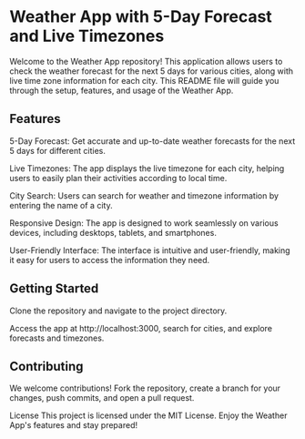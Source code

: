 # Weather App with 5-Day Forecast and Live Timezones 

Welcome to the Weather App repository! This application allows users to check the weather forecast for the next 5 days for various cities,
along with live time zone information for each city. This README file will guide you through the setup, features, and usage of the Weather App.

## Features

5-Day Forecast: Get accurate and up-to-date weather forecasts for the next 5 days for different cities.

Live Timezones: The app displays the live timezone for each city, helping users to easily plan their activities according to local time.

City Search: Users can search for weather and timezone information by entering the name of a city.

Responsive Design: The app is designed to work seamlessly on various devices, including desktops, tablets, and smartphones.

User-Friendly Interface: The interface is intuitive and user-friendly, making it easy for users to access the information they need.

## Getting Started
Clone the repository and navigate to the project directory.

Access the app at http://localhost:3000, search for cities, and explore forecasts and timezones.

## Contributing
We welcome contributions! Fork the repository, create a branch for your changes, push commits, and open a pull request.

License
This project is licensed under the MIT License. Enjoy the Weather App's features and stay prepared!

